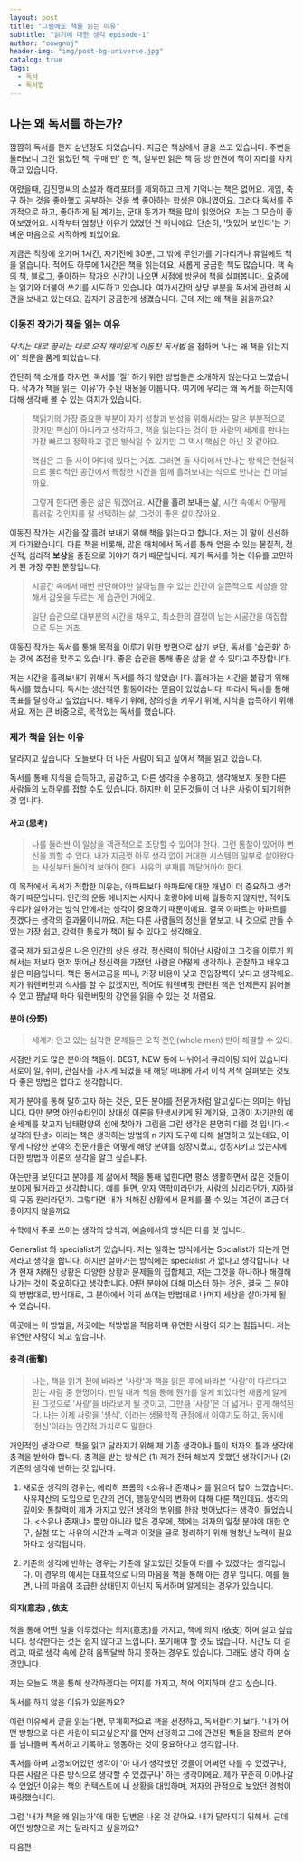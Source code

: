 ```yaml
---
layout: post
title: "그럼에도 책을 읽는 이유"
subtitle: "읽기에 대한 생각 episode-1"
author: "oowgnoj"
header-img: "img/post-bg-universe.jpg"
catalog: true
tags:
  - 독서
  - 독서법
---
```




## 나는 왜 독서를 하는가?

짬짬히 독서를 한지 삼년정도 되었습니다. 지금은 책상에서 글을 쓰고 있습니다. 주변을 둘러보니 그간 읽었던 책, 구매'만' 한 책, 일부만 읽은 책 등 방 한켠에 책이 자리를 차지하고 있습니다. 

어렸을때, 김진명씨의 소설과 해리포터를 제외하고 크게 기억나는 책은 없어요. 게임, 축구 하는 것을 좋아했고 공부하는 것을 썩 좋아하는 학생은 아니였어요. 그러다 독서를 주기적으로 하고, 좋아하게 된 계기는, 군대 동기가 책을 많이 읽었어요. 저는 그 모습이 좋아보였어요. 시작부터 엄청난 이유가 있었던 건 아니에요. 단순히, '멋있어 보인다'는 가벼운 마음으로 시작하게 되었어요. 

지금은 직장에 오가며 1시간, 자기전에 30분, 그 밖에 무언가를 기다리거나 휴일에도 책을 읽습니다. 적어도 하루에 1시간은 책을 읽는데요, 새롭게 궁금한 책도 많습니다. 책 속의 책, 블로그, 좋아하는 작가의 신간이 나오면 서점에 방문에 책을 살펴봅니다. 요즘에는 읽기와 더불어 쓰기를 시도하고 있습니다. 여가시간의 상당 부분을 독서에 관련해 시간을 보내고 있는데요, 갑자기 궁금한게 생겼습니다. 근데 저는 왜 책을 읽을까요?


### 이동진 작가가 책을 읽는 이유

*닥치는 대로 끌리는 대로 오직 재미있게 이동진 독서법* 을 접하며 '나는 왜 책을 읽는지에' 의문을 품게 되었습니다.

간단히 책 소개를 하자면, 독서를 '잘' 하기 위한 방법들은 소개하지 않는다고 느꼈습니다. 작가가 책을 읽는 '이유'가 주된 내용을 이룹니다. 여기에 우리는 왜 독서를 하는지에 대해 생각해 볼 수 있는 여지가 있습니다. 




> 책읽기의 가장 중요한 부분이 자기 성찰과 반성을 위해서라는 말은 부분적으로 맞지만 핵심이 아니라고 생각하고, 책을 읽는다는 것이 한 사람의 세계를 만나는 가장 빠르고 정확하고 깊은 방식일 수 있지만 그 역시 핵심은 아닌 것 같아요. 
>
> 핵심은 그 둘 사이 어디에 있다는 거죠. 그러면 둘 사이에서 만나는 방식은 현실적으로 물리적인 공간에서 특정한 시간을 함께 흘려보내는 식으로 만나는 건 아닐까요. 
>
> 그렇게 한다면 좋은 삶은 뭐겠어요. **시간을 흘려 보내는 삶**, 시간 속에서 어떻게 흘러갈 것인지를 잘 선택하는 삶, 그것이 좋은 삶이잖아요. 



이동진 작가는 시간을 잘 흘려 보내기 위해 책을 읽는다고 합니다. 저는 이 말이 신선하게 다가왔습니다. 다른 책을 비롯해, 많은 매체에서 독서를 통해 얻을 수 있는 물질적, 정신적, 심리적 **보상**을 중점으로 이야기 하기 때문입니다. 제가 독서를 하는 이유를 고민하게 된 가장 주된 문장입니다.



>시공간 속에서 매번 판단해야만 살아남을 수 있는 인간이 실존적으로 세상을 향해서 갑옷을 두르는 게 습관인 거에요.  
>
>일단 습관으로 대부분의 시간을 채우고, 최소한의 결정이 남는 시공간을 여집합으로 두는 거죠.



이동진 작가는 독서를 통해 목적을 이루기 위한 방편으로 삼기 보단, 독서를 '습관화' 하는 것에 초점을 맞추고 있습니다. 좋은 습관을 통해 좋은 삶을 살 수 있다고 주장합니다. 

저는 시간을 흘려보내기 위해서 독서를 하지 않았습니다. 흘러가는 시간을 붙잡기 위해 독서를 했습니다. 독서는 생산적인 활동이라는 믿음이 있었습니다. 따라서 독서를 통해 목표를 달성하고 싶었습니다. 배우기 위해, 창의성을 키우기 위해, 지식을 습득하기 위해서요. 저는 큰 비중으로, 목적있는 독서를 했습니다. 



### 제가 책을 읽는 이유

달라지고 싶습니다. 오늘보다 더 나은 사람이 되고 싶어서 책을 읽고 있습니다.

독서를 통해 지식을 습득하고, 공감하고, 다른 생각을 수용하고, 생각해보지 못한 다른 사람들의 노하우를 접할 수도 있습니다. 하지만 이 모든것들이 더 나은 사람이 되기위한 것 입니다.

#### 사고 (思考)

> 나를 둘러싼 이 일상을 객관적으로 조망할 수 있어야 한다. 그런 통찰이 있어야 변신을 꾀할 수 있다. 내가 지금껏 아무 생각 없이 거대한 시스템의 일부로 살아왔다는 사실부터 돌이켜 보아야 한다. 사유의 부재를 깨달어아야 한다.

이 목적에서 독서가 적합한 이유는, 아파트보다 아파트에 대한 개념이 더 중요하고 생각하기 때문입니다. 인간의 운동 에너지는 사자나 호랑이에 비해 월등하지 않지만, 적어도 우리가 살아가는 방식 안에서는 생각이 중요하기 때문이에요. 결국 아파트는 아파트를 짓겠다는 생각의 결과물이니까요. 저는 다른 사람들의 정신을 옅보고, 내 것으로 만들 수 있는 가장 쉽고, 강력한 통로가 책이 될 수 있다고 생각해요.

결국 제가 되고싶은 나은 인간의 상은 생각, 정신력이 뛰어난 사람이고 그것을 이루기 위해서는 저보다 먼저 뛰어난 정신력을 가졌던 사람은 어떻게 생각하나, 관찰하고 배우고 싶은 마음입니다. 책은 동서고금을 떠나, 가장 비용이 낮고 진입장벽이 낮다고 생각해요. 제가 워렌버핏과 식사를 할 수 없겠지만, 적어도 워렌버핏 관련된 책은 언제든지 읽어볼 수 있고 짬날때 마다 워렌버핏의 강연을 읽을 수 있는 것 처럼요.



#### 분야 (分野)

> 세계가 안고 있는 심각한 문제들은 오직 전인(whole men) 만이 해결할 수 있다. 

서점만 가도 많은 분야의 책들이. BEST, NEW 등에 나뉘어서 큐레이팅 되어 있습니다. 새로이 일, 취미, 관심사를 가지게 되었을 때 해당 매대에 가서 이책 저책 살펴보는 것보다 좋은 방법은 없다고 생각합니다.

제가 분야를 통해 말하고자 하는 것은, 모든 분야를 전문가처럼 알고싶다는 의미는 아닙니다. 다만 분명 아인슈타인이 상대성 이론을 탄생시키게 된 계기와, 고갱이 자기만의 예술세계를 찾고자 남태평양의 섬에 찾아가 그림을 그린 생각은 분명히 다를 것 입니다.<생각의 탄생> 이라는 책은 생각하는 방법의 n 가지 도구에 대해 설명하고 있는데요, 이렇게 다양한 분야의 전문가들은 어떻게 해당 분야를 성장시켰고, 성장시키고 있는지에 대한 방법과 이론의 생각을 알고 싶습니다.

아는만큼 보인다고 분야를 제 삶에서 책을 통해 넓힌다면 평소 생활하면서 많은 것들이 보이게 될거라고 생각합니다. 예를 들면, 양자 역학이라던가, 사람의 심리라던가, 지하철의 구동 원리라던가. 그렇다면 내가 처해진 상황에서 문제를 풀 수 있는 여건이 조금 더 좋아지지 않을까요

 수학에서 주로 쓰이는 생각의 방식과, 예술에서의 방식은 다를 것 입니다. 

Generalist 와 specialist가 있습니다. 저는 일하는 방식에서는 Spcialist가 되는게 먼저라고 생각을 합니다. 하지만 살아가는 방식에는 specialist 가 없다고 생각합니다. 내가 현재 처해진 상황은 다양한 상황과 문제들의 집합체고, 저는 그것을 하나하나 해결해 나가는 것이 중요하다고 생각합니다. 어떤 분야에 대해 마스터 하는 것은, 결국 그 분야의 방법대로, 방식대로, 그 분야에서 익히 쓰이는 방법대로 나머지 세상을 살아가게 될 수 있습니다. 



이곳에는 이 방법을, 저곳에는 저방법을 적용하며 유연한 사람이 되기는 힘듭니다. 저는 유연한 사람이 되고 싶습니다. 



#### 충격 (衝擊)

>나는, 책을 읽기 전에 바라본 '사랑'과 책을 읽은 후에 바라본 '사랑'이 다르다고 믿는 사람 중 한명이다. 만일 내가 책을 통해 뭔가를 알게 되었다면 새롭게 알게 된 그것으로 '사랑'을 바라보게 될 것이고, 그만큼 '사랑'은 더 넓거나 깊게 해석된다. 나는 이제 사랑을 '생식', 이라는 생물학적 관점에서 이야기도 하고, 동시에 '헌신'이라는 인간적 가치로도 말한다.

개인적인 생각으로, 책을 읽고 달라지기 위해 제 기존 생각이나 틀이 저자의 틀과 생각에 충격을 받아야 합니다. 충격을 받는 방식은 (1) 제가 전혀 해보지 못했던 생각이거나 (2) 기존의 생각에 반하는 것 입니다.

1. 새로운 생각의 경우는, 에리히 프롬의 <소유나 존재냐> 를 읽으며 많이 느꼈습니다. 사유재산의 도입으로 인간의 언어, 행동양식의 변화에 대해 다룬 책인데요. 생각의 깊이와 통찰력이 제가 가지고 있던 생각의 범위를 한참 벗어났다는 생각이 들었습니다. <소유나 존재냐> 뿐만 아니라 많은 경우에, 책에는 저자의 일정 분야에 대한 연구, 실험 또는 사유의 시간과 노력과 이것을 글로 정리하기 위해 엄청난 노력이 필요하다고 생각됩니다. 

   

2. 기존의 생각에 반하는 경우는 기존에 알고있던 것들이 다를 수 있겠다는 생각입니다. 이 경우의 예시는 대표적으로 나의 마음을 책을 통해 아는 경우 입니다. 예를 들면, 나의 마음이 조급한 상태인지 아닌지 독서하며 알게되는 경우가 있습니다. 



#### 의지(意志) , 依支

책을 통해 어떤 일을 이루겠다는 의지(意志)를 가지고, 책에 의지 (依支) 하며 살고 싶습니다. 생각한다는 것은 쉽지 않다고 느낍니다. 포기해야 할 것도 많습니다. 시간도 더 걸리고, 때로 생각 속에 갇혀 옴짝달싹 하지 못하는 경우도 있습니다. 그래도 생각 하며 살 것입니다.

저는 오늘도 책을 통해 생각하겠다는 의지를 가지고, 책에 의지하며 살고 싶습니다.





독서를 하지 않을 이유가 있을까요?



이런 이유에서 글을 읽는다면, 무계획적으로 책을 선정하고, 독서한다기 보다. '내가 어떤 방향으로 다른 사람이 되고싶은지'를 먼저 선정하고 그에 관련된 책들을 장르와 분야를 넘나들며 독서하고 기록하고 행동하는 것이 중요하다고 생각합니다. 



독서를 하며 고정되어있던 생각이 '아 내가 생각했던 것들이 어쩌면 다를 수 있겠구나, 다른 사람은 다른 방식으로 생각할 수 있겠구나' 하는 생각이에요. 제가 꾸준히 이어나갈 수 있었던 이유는 책의 컨텍스트에 내 상황을 대입하며, 저자의 관점으로 보았던 경험이 짜릿했습니다. 



그럼 '내가 책을 왜 읽는가'에 대한 답변은 나온 것 같아요. 내가 달라지기 위해서. 근데 어떤 방향으로 저는 달라지고 싶을까요?

다음편



